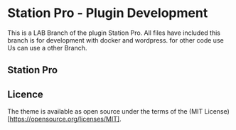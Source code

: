 # Station Pro - Plugin Development

This is a LAB Branch of the plugin Station Pro. All files have included this branch is for development with docker and wordpress.
for other code use Us can use a other Branch.

## Station Pro


## Licence

The theme is available as open source under the terms of the (MIT License)[https://opensource.org/licenses/MIT].